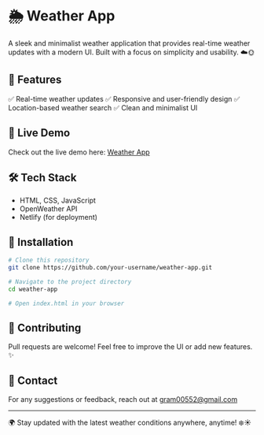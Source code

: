 # 🌦️ Weather App

A sleek and minimalist weather application that provides real-time weather updates with a modern UI. Built with a focus on simplicity and usability. ☁️🌞

## 🌟 Features
✅ Real-time weather updates
✅ Responsive and user-friendly design
✅ Location-based weather search
✅ Clean and minimalist UI

## 🔗 Live Demo
Check out the live demo here: [Weather App](https://67e3f53172ecae156c2fac00--imaginative-sopapillas-1ccb9b.netlify.app/)

## 🛠️ Tech Stack
- HTML, CSS, JavaScript
- OpenWeather API
- Netlify (for deployment)


## 🚀 Installation
```bash
# Clone this repository
git clone https://github.com/your-username/weather-app.git

# Navigate to the project directory
cd weather-app

# Open index.html in your browser
```

## 🤝 Contributing
Pull requests are welcome! Feel free to improve the UI or add new features. ✨

## 📧 Contact
For any suggestions or feedback, reach out at gram00552@gmail.com

---
🌍 Stay updated with the latest weather conditions anywhere, anytime! ❄️☀️
